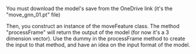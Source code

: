 You must download the model's save from the OneDrive link (it's the "move_gnn_01.pt" file)

Then, you construct an instance of the moveFeature class. The method "processFrame" will return the output of the model (for now it's a 3 dimension vector). Use the dummy in the processFrame method to create the input to that method, and have an idea on the input format of the model.
